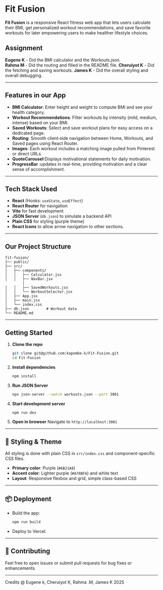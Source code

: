 # Fit Fusion

**Fit Fusion** is a responsive React fitness web app that lets users calculate their BMI, get personalized workout recommendations, and save favorite workouts for later empowering users to make healther lifestyle choices.

## Assignment

**Eugene K** - Did the BMI calculator and the Workouts.json.  
 **Rahma M** - Did the routing and filled in the README file.
**Cheruiyot K** - Did the fetching and saving workouts.
**James K** - Did the overall styling and overall debugging.

---

## Features in our App

- **BMI Calculator**: Enter height and weight to compute BMI and see your health category.
- **Workout Recommendations**: Filter workouts by intensity (mild, medium, intense) based on your BMI.
- **Saved Workouts**: Select and save workout plans for easy access on a dedicated page.
- **Routing**: Smooth client‑side navigation between Home, Workouts, and Saved pages using React Router.
- **Images**: Each workout includes a matching image pulled from Pinterest or direct URLs.
- **QuoteCarousel**:Displays motivational statements for daily motivation.
- **ProgressBar** :updates in real-time, providing motivation and a clear sense of accomplishment.​

---

## Tech Stack Used

- **React** (Hooks: `useState`, `useEffect`)
- **React Router** for navigation
- **Vite** for fast development
- **JSON Server** (`db.json`) to simulate a backend API
- **Plain CSS** for styling (purple theme)
- **React Icons** to allow arrow navigation to other sections.

---

## Our Project Structure

```
fit-fusion/
├── public/
├── src/
│   ├── components/
│   │   ├── Calculator.jsx
│   │   ├── NavBar.jsx
        |
│   │   ├── SavedWorkouts.jsx
│   │   └── WorkoutSelector.jsx
│   ├── App.jsx
│   ├── main.jsx
│   └── index.css
├── db.json        # Workout data
└── README.md
```

---

## Getting Started

1. **Clone the repo**

   ```bash
   git clone git@github.com:kapombe-k/Fit-Fusion.git
   cd Fit-Fusion
   ```

2. **Install dependencies**

   ```bash
   npm install
   ```

3. **Run JSON Server**

   ```bash
   npx json-server --watch workouts.json --port 3001
   ```

4. **Start development server**

   ```bash
   npm run dev
   ```

5. **Open in browser**
   Navigate to `http://localhost:3001`

---

## 🎨 Styling & Theme

All styling is done with plain CSS in `src/index.css` and component-specific CSS files.

- **Primary color**: Purple (`#6B21A8`)
- **Accent color**: Lighter purple (`#A78BFA`) and white text
- **Layout**: Responsive flexbox and grid, simple class-based CSS

---

## 📦 Deployment

- Build the app:
  ```bash
  npm run build
  ```
- Deploy to Vercel.

---

## 🤝 Contributing

Feel free to open issues or submit pull requests for bug fixes or enhancements.

---

Credits @ Eugene k, Cheruiyot K, Rahma .M, James K 2025

